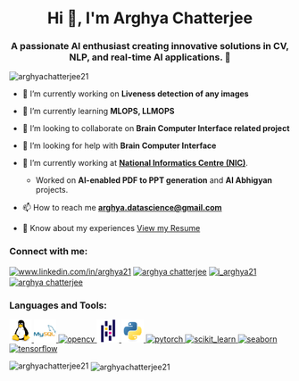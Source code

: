<h1 align="center">Hi 👋, I'm Arghya Chatterjee</h1>
<h3 align="center">A passionate AI enthusiast creating innovative solutions in CV, NLP, and real-time AI applications. 🚀</h3>


<p align="left"> <img src="https://komarev.com/ghpvc/?username=arghyachatterjee21&label=Profile%20views&color=0e75b6&style=flat" alt="arghyachatterjee21" /> </p>

- 🔭 I’m currently working on **Liveness detection of any images**

- 🌱 I’m currently learning **MLOPS, LLMOPS**

- 👯 I’m looking to collaborate on **Brain Computer Interface related project**

- 🤝 I’m looking for help with **Brain Computer Interface**

- 🏢 I’m currently working at [**National Informatics Centre (NIC)**](https://www.nic.in/).  
  - Worked on **AI-enabled PDF to PPT generation** and **AI Abhigyan** projects.

- 📫 How to reach me **arghya.datascience@gmail.com**

- 📄 Know about my experiences [View my Resume](https://drive.google.com/file/d/1jLeRHmVUTMtFIwk_eyvDzlryJ19D3iSb/view?usp=drive_link)

<h3 align="left">Connect with me:</h3>
<p align="left">
<a href="https://linkedin.com/in/www.linkedin.com/in/arghya21" target="blank"><img align="center" src="https://raw.githubusercontent.com/rahuldkjain/github-profile-readme-generator/master/src/images/icons/Social/linked-in-alt.svg" alt="www.linkedin.com/in/arghya21" height="30" width="40" /></a>
<a href="https://fb.com/arghya chatterjee" target="blank"><img align="center" src="https://raw.githubusercontent.com/rahuldkjain/github-profile-readme-generator/master/src/images/icons/Social/facebook.svg" alt="arghya chatterjee" height="30" width="40" /></a>
<a href="https://instagram.com/i_arghya21" target="blank"><img align="center" src="https://raw.githubusercontent.com/rahuldkjain/github-profile-readme-generator/master/src/images/icons/Social/instagram.svg" alt="i_arghya21" height="30" width="40" /></a>
<a href="https://www.hackerrank.com/arghya chatterjee" target="blank"><img align="center" src="https://raw.githubusercontent.com/rahuldkjain/github-profile-readme-generator/master/src/images/icons/Social/hackerrank.svg" alt="arghya chatterjee" height="30" width="40" /></a>
</p>

<h3 align="left">Languages and Tools:</h3>
<p align="left"> 
  <a href="https://www.linux.org/" target="_blank" rel="noreferrer"> <img src="https://raw.githubusercontent.com/devicons/devicon/master/icons/linux/linux-original.svg" alt="linux" width="40" height="40"/> </a> 
  <a href="https://www.mysql.com/" target="_blank" rel="noreferrer"> <img src="https://raw.githubusercontent.com/devicons/devicon/master/icons/mysql/mysql-original-wordmark.svg" alt="mysql" width="40" height="40"/> </a> 
  <a href="https://opencv.org/" target="_blank" rel="noreferrer"> <img src="https://www.vectorlogo.zone/logos/opencv/opencv-icon.svg" alt="opencv" width="40" height="40"/> </a> 
  <a href="https://pandas.pydata.org/" target="_blank" rel="noreferrer"> <img src="https://raw.githubusercontent.com/devicons/devicon/2ae2a900d2f041da66e950e4d48052658d850630/icons/pandas/pandas-original.svg" alt="pandas" width="40" height="40"/> </a> 
  <a href="https://www.python.org" target="_blank" rel="noreferrer"> <img src="https://raw.githubusercontent.com/devicons/devicon/master/icons/python/python-original.svg" alt="python" width="40" height="40"/> </a> 
  <a href="https://pytorch.org/" target="_blank" rel="noreferrer"> <img src="https://www.vectorlogo.zone/logos/pytorch/pytorch-icon.svg" alt="pytorch" width="40" height="40"/> </a> 
  <a href="https://scikit-learn.org/" target="_blank" rel="noreferrer"> <img src="https://upload.wikimedia.org/wikipedia/commons/0/05/Scikit_learn_logo_small.svg" alt="scikit_learn" width="40" height="40"/> </a> 
  <a href="https://seaborn.pydata.org/" target="_blank" rel="noreferrer"> <img src="https://seaborn.pydata.org/_images/logo-mark-lightbg.svg" alt="seaborn" width="40" height="40"/> </a> 
  <a href="https://www.tensorflow.org" target="_blank" rel="noreferrer"> <img src="https://www.vectorlogo.zone/logos/tensorflow/tensorflow-icon.svg" alt="tensorflow" width="40" height="40"/> </a> 
</p>

<p><img align="left" src="https://github-readme-stats.vercel.app/api/top-langs?username=arghyachatterjee21&show_icons=true&locale=en&layout=compact" alt="arghyachatterjee21" /></p>

<p>&nbsp;<img align="center" src="https://github-readme-stats.vercel.app/api?username=arghyachatterjee21&show_icons=true&locale=en" alt="arghyachatterjee21" /></p>
